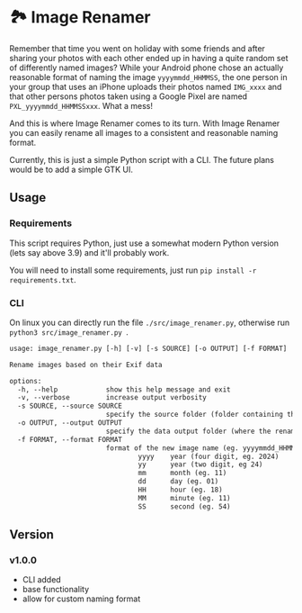 # 🏞️ Image Renamer
Remember that time you went on holiday with some friends and after sharing your photos with each other ended up in
having a quite random set of differently named images? While your Android phone chose an actually reasonable format of
naming the image `yyyymmdd_HHMMSS`, the one person in your group that uses an iPhone uploads their photos named 
`IMG_xxxx` and that other persons photos taken using a Google Pixel are named `PXL_yyyymmdd_HHMMSSxxx`. What a mess!

And this is where Image Renamer comes to its turn. With Image Renamer you can easily rename all images to a 
consistent and reasonable naming format.

Currently, this is just a simple Python script with a CLI. The future plans would be to add a simple GTK UI.

## Usage

### Requirements
This script requires Python, just use a somewhat modern Python version (lets say above 3.9) and it'll probably work.

You will need to install some requirements, just run `pip install -r requirements.txt`.

### CLI

On linux you can directly run the file `./src/image_renamer.py`, otherwise run `python3 src/image_renamer.py `.

```txt
usage: image_renamer.py [-h] [-v] [-s SOURCE] [-o OUTPUT] [-f FORMAT]

Rename images based on their Exif data

options:
  -h, --help            show this help message and exit
  -v, --verbose         increase output verbosity
  -s SOURCE, --source SOURCE
                        specify the source folder (folder containing the input images)
  -o OUTPUT, --output OUTPUT
                        specify the data output folder (where the renamed files will be saved)
  -f FORMAT, --format FORMAT
                        format of the new image name (eg. yyyymmdd_HHMMSS -> 20241101_181154)
                                yyyy    year (four digit, eg. 2024)
                                yy      year (two digit, eg 24)
                                mm      month (eg. 11)
                                dd      day (eg. 01)
                                HH      hour (eg. 18)
                                MM      minute (eg. 11)
                                SS      second (eg. 54)
```

## Version
### v1.0.0
- CLI added
- base functionality
- allow for custom naming format